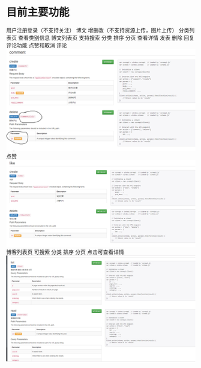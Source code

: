 # 目前主要功能
用户注册登录（不支持关注）
博文 增删改（不支持资源上传，图片上传）
分类列表页 查看类别信息
博文列表页 支持搜索 分类 排序 分页 查看详情
发表 删除 回复评论功能 
点赞和取消
评论
![image](https://github.com/gclonghorn/blog/blob/backend/api/1.png)
点赞
![image](https://github.com/gclonghorn/blog/blob/backend/api/2.png)
博客列表页 可搜索 分类 排序 分页 点击可查看详情
![image](https://github.com/gclonghorn/blog/blob/backend/api/3.png)
